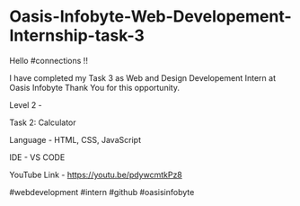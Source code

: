 # Oasis-Infobyte-Web-Developement-Internship-task-3

Hello #connections !!

I have completed my Task 3 as Web and Design Developement Intern at Oasis Infobyte Thank You for this opportunity.

Level 2 -

Task 2: Calculator

Language - HTML, CSS, JavaScript

IDE - VS CODE

YouTube Link - https://youtu.be/pdywcmtkPz8

#webdevelopment #intern #github #oasisinfobyte
